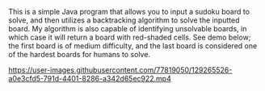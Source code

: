 This is a simple Java program that allows you to input a sudoku board to solve, and then utilizes a backtracking algorithm to solve the inputted board. My algorithm is also
capable of identifying unsolvable boards, in which case it will return a board with red-shaded cells. See demo below; the first board is of medium difficulty, and the last
board is considered one of the hardest boards for humans to solve.

https://user-images.githubusercontent.com/77819050/129265526-a0e3cfd5-791d-4401-8286-a342d65ec922.mp4
